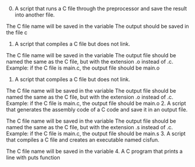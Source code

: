 0. A script that runs a C file through the preprocessor and save the result into another file.

The C file name will be saved in the variable 
The output should be saved in the file c
1. A script that compiles a C file but does not link.

The C file name will be saved in the variable 
The output file should be named the same as the C file, but with the extension .o instead of .c.
Example: if the C file is main.c, the output file should be main.o
1. A script that compiles a C file but does not link.

The C file name will be saved in the variable 
The output file should be named the same as the C file, but with the extension .o instead of .c.
Example: if the C file is main.c, the output file should be main.o
2. A  script that generates the assembly code of a C code and save it in an output file.

The C file name will be saved in the variable 
The output file should be named the same as the C file, but with the extension .s instead of .c.
Example: if the C file is main.c, the output file should be main.s
3. A script that compiles a C file and creates an executable named cisfun.

The C file name will be saved in the variable 
4. A C program that prints a line with puts function
